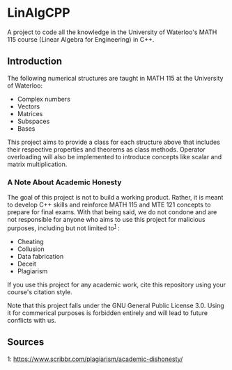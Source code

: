 # LinAlgCPP
A project to code all the knowledge in the University of Waterloo's MATH 115 course (Linear Algebra for Engineering) in C++.

## Introduction
The following numerical structures are taught in MATH 115 at the University of Waterloo:

- Complex numbers
- Vectors
- Matrices
- Subspaces
- Bases

This project aims to provide a class for each structure above that includes their respective properties and theorems as class methods. Operator overloading will also be implemented to introduce concepts like scalar and matrix multiplication.

### A Note About Academic Honesty
The goal of this project is not to build a working product. Rather, it is meant to develop C++ skills and reinforce MATH 115 and MTE 121 concepts to prepare for final exams. With that being said, we do not condone and are not responsible for anyone who aims to use this project for malicious purposes, including but not limited to<sup>[1](#academichonesty)</sup>
:

- Cheating
- Collusion
- Data fabrication
- Deceit
- Plagiarism

If you use this project for any academic work, cite this repository using your course's citation style.

Note that this project falls under the GNU General Public License 3.0. Using it for commerical purposes is forbidden entirely and will lead to future conflicts with us.

## Sources
<a name="academichonesty">1</a>: https://www.scribbr.com/plagiarism/academic-dishonesty/